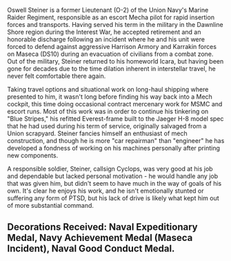 Oswell Steiner is a former Lieutenant (O-2) of the Union Navy's Marine Raider Regiment, responsible as an escort Mecha pilot for rapid insertion forces and transports. Having served his term in the military in the Dawnline Shore region during the Interest War, he accepted retirement and an honorable discharge following an incident where he and his unit were forced to defend against aggressive Harrison Armory and Karrakin forces on Maseca (DS10) during an evacuation of civilians from a combat zone.  Out of the military, Steiner returned to his homeworld Icara, but having been gone for decades due to the time dilation inherent in interstellar travel, he never felt comfortable there again.  

Taking travel options and situational work on long-haul shipping where presented to him, it wasn't long before finding his way back into a Mech cockpit, this time doing occasional contract mercenary work for MSMC and escort runs.  Most of this work was in order to continue his tinkering on "Blue Stripes," his refitted Everest-frame built to the Jaeger H-8 model spec that he had used during his term of service, originally salvaged from a Union scrapyard.  Steiner fancies himself an enthusiast of mech construction, and though he is more "car repairman" than "engineer" he has developed a fondness of working on his machines personally after printing new components.  

A responsible soldier, Steiner, callsign Cyclops, was very good at his job and dependable but lacked personal motivation - he would handle any job that was given him, but didn't seem to have much in the way of goals of his own. It's clear he enjoys his work, and he isn't emotionally stunted or suffering any form of PTSD, but his lack of drive is likely what kept him out of more substantial command.

## Decorations Received: Naval Expeditionary Medal, Navy Achievement Medal (Maseca Incident), Naval Good Conduct Medal.